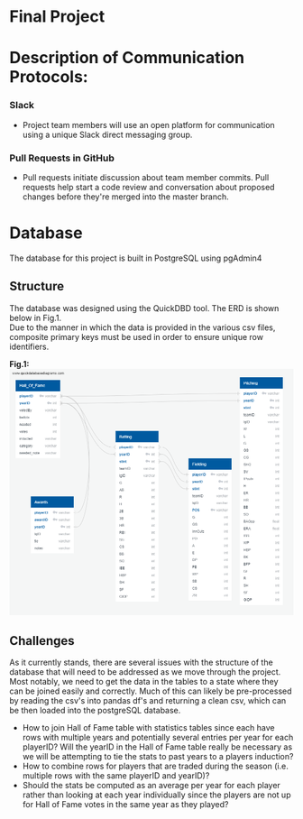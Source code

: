 # Final Project

# Description of Communication Protocols:

### Slack
- Project team members will use an open platform for communication using a unique Slack direct messaging group.

### Pull Requests in GitHub
- Pull requests initiate discussion about team member commits.  Pull requests help start a code review and conversation about proposed changes before they're merged into the master branch.

# Database
The database for this project is built in PostgreSQL using pgAdmin4

## Structure
The database was designed using the QuickDBD tool.  The ERD is shown below in Fig.1.  <br>
Due to the manner in which the data is provided in the various csv files, composite primary keys must be used in order to ensure unique row identifiers.  

**Fig.1:**
![Fig.1](ERD.png)

## Challenges
As it currently stands, there are several issues with the structure of the database that will need to be addressed as we move through the project.  Most notably, we need to get the data in the tables to a state where they can be joined easily and correctly. Much of this can likely be pre-processed by reading the csv's into pandas df's and returning a clean csv, which can be then loaded into the postgreSQL database.  

* How to join Hall of Fame table with statistics tables since each have rows with multiple years and potentially several entries per year for each playerID?  Will the yearID in the Hall of Fame table really be necessary as we will be attempting to tie the stats to past years to a players induction? 
* How to combine rows for players that are traded during the season (i.e. multiple rows with the same playerID and yearID)?
* Should the stats be computed as an average per year for each player rather than looking at each year individually since the players are not up for Hall of Fame votes in the same year as they played?  
